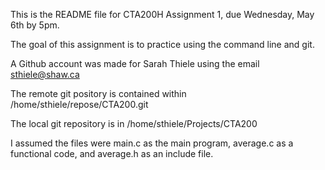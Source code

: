This is the README file for CTA200H Assignment 1, due Wednesday, May 6th by 5pm.

The goal of this assignment is to practice using the command line and git.

A Github account was made for Sarah Thiele using the email sthiele@shaw.ca

The remote git pository is contained within /home/sthiele/repose/CTA200.git

The local git repository is in /home/sthiele/Projects/CTA200

I assumed the files were main.c as the main program, average.c as a functional code, and average.h as an include file.

